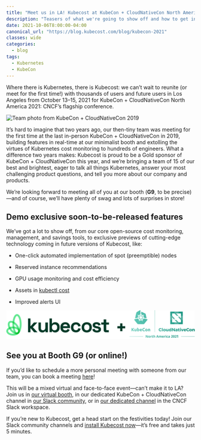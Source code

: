 ```yaml
---
title: "Meet us in LA! Kubecost at KubeCon + CloudNativeCon North America 2021"
description: "Teasers of what we're going to show off and how to get in touch with our team at the convention, in-person and virtually!"
date: 2021-10-06T8:00:00-04:00
canonical_url: "https://blog.kubecost.com/blog/kubecon-2021"
classes: wide
categories:
  - blog
tags:
  - Kubernetes
  - KubeCon
---
```


Where there is Kubernetes, there is Kubecost: we can’t wait to reunite (or meet for the first time!) with thousands of users and future users in Los Angeles from October 13–15, 2021 for KubeCon + CloudNativeCon North America 2021: CNCF’s flagship conference.

![Team photo from KubeCon + CloudNativeCon 2019](/assets/images/kubecon-2021/team-photo.png)

It’s hard to imagine that two years ago, our then-tiny team was meeting for the first time at the last in-person KubeCon + CloudNativeCon in 2019, building features in real-time at our minimalist booth and extolling the virtues of Kubernetes cost monitoring to hundreds of engineers. What a difference two years makes: Kubecost is proud to be a Gold sponsor of KubeCon + CloudNativeCon this year, and we’re bringing a team of 15 of our best and brightest, eager to talk all things Kubernetes, answer your most challenging product questions, and tell you more about our company and products. 

We’re looking forward to meeting all of you at our booth (**G9**, to be precise)—and of course, we’ll have plenty of swag and lots of surprises in store!

## Demo exclusive soon-to-be-released features 

We’ve got a lot to show off, from our core open-source cost monitoring, management, and savings tools, to exclusive previews of cutting-edge technology coming in future versions of Kubecost, like:

* One-click automated implementation of spot (preemptible) nodes

* Reserved instance recommendations

* GPU usage monitoring and cost efficiency

* Assets in [kubectl cost](https://github.com/kubecost/kubectl-cost)

* Improved alerts UI

![Kubecost logo with KubeCon + CloudNativeCon](/assets/images/kubecon-2021/logo-kubecon.png)

## See you at Booth G9 (or online!)

If you’d like to schedule a more personal meeting with someone from our team, you can book a meeting [here](https://calendly.com/nick-1112/kubecon-meetup?month=2021-10)!

This will be a mixed virtual and face-to-face event—can’t make it to LA? Join us in [our virtual booth](https://cncf-dot-yamm-track.appspot.com/Redirect?ukey=1AP7AJPEnd2ibiOj7m60IrR4LhkHemrdKbnXw06Rh9Ac-1905959187&key=YAMMID-66175426&link=https://kubecon-cloudnativecon-na.com/virtual-exhibitor/?v0326b739525aaf6a5900c153ea6485e67109462e8db159b156161fc07c7e3d8016769932b4c0398e64b5ea52edb3d1c5=9A466CD925DB855A73C75626E9E7F3083DE5C866245B58D1D15DC9DA3A7339024068F1A20F37B486C9D4B0EA93D903C6&fromHall), in our dedicated KubeCon + CloudNativeCon channel in [our Slack community](https://kubecost.slack.com/archives/C01F40H0XB6), or in [our dedicated channel](https://cloud-native.slack.com/archives/C01EUHWAE5A) in the CNCF Slack workspace.

If you’re new to Kubecost, get a head start on the festivities today! Join our Slack community channels and [install Kubecost now](http://kubecost.com/install.html)—it’s free and takes just 5 minutes.
